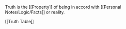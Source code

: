 Truth is the [[Property]] of being in accord with [[Personal Notes/Logic/Facts]] or reality.

[[Truth Table]]


